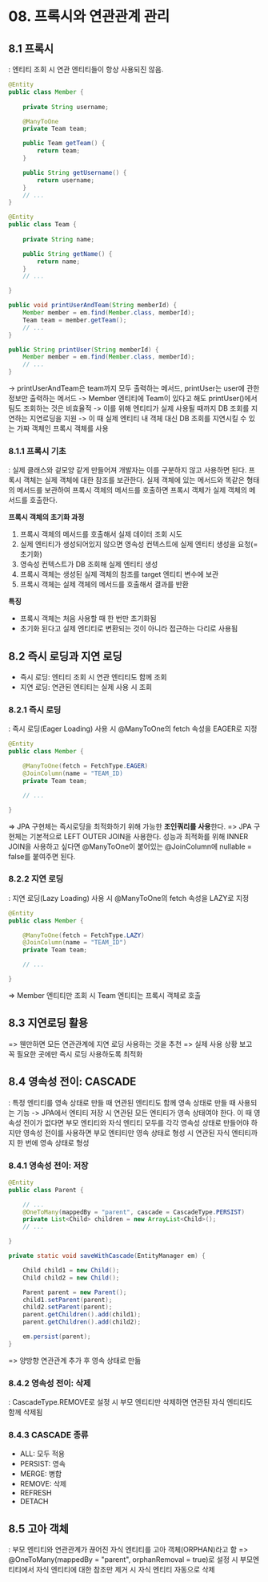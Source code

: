 # 08. 프록시와 연관관계 관리
## 8.1 프록시
: 엔티티 조회 시 연관 엔티티들이 항상 사용되진 않음.
```java
@Entity
public class Member {
    
    private String username;

    @ManyToOne
    private Team team;

    public Team getTeam() {
        return team;
    }

    public String getUsername() {
        return username;
    }
    // ...
}
```
```java
@Entity
public class Team {
    
    private String name;

    public String getName() {
        return name;
    }
    // ...

}
```
```java
public void printUserAndTeam(String memberId) {
    Member member = em.find(Member.class, memberId);
    Team team = member.getTeam();
    // ...
}

public String printUser(String memberId) {
    Member member = em.find(Member.class, memberId);
    // ...
}
```
-> printUserAndTeam은 team까지 모두 출력하는 메서드, printUser는 user에 관한 정보만 출력하는 메서드
-> Member 엔티티에 Team이 있다고 해도 printUser()에서 팀도 조회하는 것은 비효율적
-> 이를 위해 엔티티가 실제 사용될 때까지 DB 조회를 지연하는 지연로딩을 지원
-> 이 때 실제 엔티티 내 객체 대신 DB 조회를 지연시킬 수 있는 가짜 객체인 프록시 객체를 사용

### 8.1.1 프록시 기초
: 실제 클래스와 겉모양 같게 만들어져 개발자는 이를 구분하지 않고 사용하면 된다. 프록시 객체는 실제 객체에 대한 참조를 보관한다.
실제 객체에 있는 메서드와 똑같은 형태의 메서드를 보관하여 프록시 객체의 메서드를 호출하면 프록시 객체가 실제 객체의 메서드를 호출한다.

**프록시 객체의 초기화 과정**
1. 프록시 객체의 메서드를 호출해서 실제 데이터 조회 시도
2. 실제 엔티티가 생성되어있지 않으면 영속성 컨텍스트에 실제 엔티티 생성을 요청(= 초기화)
3. 영속성 컨텍스트가 DB 조회해 실제 엔티티 생성
4. 프록시 객체는 생성된 실제 객체의 참조를 target 엔티티 변수에 보관
5. 프록시 객체는 실제 객체의 메서드를 호출해서 결과를 반환

**특징**
- 프록시 객체는 처음 사용할 때 한 번만 초기화됨
- 초기화 된다고 실제 엔티티로 변환되는 것이 아니라 접근하는 다리로 사용됨

## 8.2 즉시 로딩과 지연 로딩
- 즉시 로딩: 엔티티 조회 시 연관 엔티티도 함께 조회
- 지연 로딩: 연관된 엔티티는 실제 사용 시 조회
### 8.2.1 즉시 로딩
: 즉시 로딩(Eager Loading) 사용 시 @ManyToOne의 fetch 속성을 EAGER로 지정
```java
@Entity
public class Member {

    @ManyToOne(fetch = FetchType.EAGER)
    @JoinColumn(name = "TEAM_ID)
    private Team team;

    // ...

}
```
=> JPA 구현체는 즉시로딩을 최적화하기 위해 가능한 **조인쿼리를 사용**한다.
=> JPA 구현체는 기본적으로 LEFT OUTER JOIN을 사용한다. 성능과 최적화를 위해 INNER JOIN을 사용하고 싶다면 @ManyToOne이 붙어있는 @JoinColumn에 nullable = false를 붙여주면 된다.

### 8.2.2 지연 로딩
: 지연 로딩(Lazy Loading) 사용 시 @ManyToOne의 fetch 속성을 LAZY로 지정
```java
@Entity
public class Member {

    @ManyToOne(fetch = FetchType.LAZY)
    @JoinColumn(name = "TEAM_ID")
    private Team team;

    // ...

}
```
=> Member 엔티티만 조회 시 Team 엔티티는 프록시 객체로 호출

## 8.3 지연로딩 활용
=> 웬만하면 모든 연관관계에 지연 로딩 사용하는 것을 추천
=> 실제 사용 상황 보고 꼭 필요한 곳에만 즉시 로딩 사용하도록 최적화

## 8.4 영속성 전이: CASCADE
: 특정 엔티티를 영속 상태로 만들 때 연관된 엔티티도 함께 영속 상태로 만들 때 사용되는 기능
-> JPA에서 엔티티 저장 시 연관된 모든 엔티티가 영속 상태여야 한다. 이 때 영속성 전이가 없다면 부모 엔티티와 자식 엔티티 모두를 각각 영속성 상태로 만들어야 하지만 영속성 전이를 사용하면 부모 엔티티만 영속 상태로 형성 시 연관된 자식 엔티티까지 한 번에 영속 상태로 형성

### 8.4.1 영속성 전이: 저장
```java
@Entity
public class Parent {

    // ...
    @OneToMany(mappedBy = "parent", cascade = CascadeType.PERSIST)
    private List<Child> children = new ArrayList<Child>();
    // ...

}
```
```java
private static void saveWithCascade(EntityManager em) {

    Child child1 = new Child();
    Child child2 = new Child();

    Parent parent = new Parent();
    child1.setParent(parent);
    child2.setParent(parent);
    parent.getChildren().add(child1);
    parent.getChildren().add(child2);

    em.persist(parent);
}
```
=> 양방향 연관관계 추가 후 영속 상태로 만듦

### 8.4.2 영속성 전이: 삭제
: CascadeType.REMOVE로 설정 시 부모 엔티티만 삭제하면 연관된 자식 엔티티도 함께 삭제됨

### 8.4.3 CASCADE 종류
- ALL: 모두 적용
- PERSIST: 영속
- MERGE: 병합
- REMOVE: 삭제
- REFRESH
- DETACH

## 8.5 고아 객체
: 부모 엔티티와 연관관계가 끊어진 자식 엔티티를 고아 객체(ORPHAN)라고 함
=> @OneToMany(mappedBy = "parent", orphanRemoval = true)로 설정 시 부모엔티티에서 자식 엔티티에 대한 참조만 제거 시 자식 엔티티 자동으로 삭제


